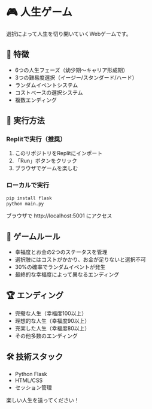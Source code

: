 
# 🎮 人生ゲーム

選択によって人生を切り開いていくWebゲームです。

## 🌟 特徴
- 6つの人生フェーズ（幼少期〜キャリア形成期）
- 3つの難易度選択（イージー/スタンダード/ハード）
- ランダムイベントシステム
- コストベースの選択システム
- 複数エンディング

## 🚀 実行方法

### Replitで実行（推奨）
1. このリポジトリをReplitにインポート
2. 「Run」ボタンをクリック
3. ブラウザでゲームを楽しむ

### ローカルで実行
```bash
pip install flask
python main.py
```
ブラウザで http://localhost:5001 にアクセス

## 🎯 ゲームルール
- 幸福度とお金の2つのステータスを管理
- 選択肢にはコストがかかり、お金が足りないと選択不可
- 30%の確率でランダムイベントが発生
- 最終的な幸福度によって異なるエンディング

## 🏆 エンディング
- 完璧な人生（幸福度100以上）
- 理想的な人生（幸福度90以上）
- 充実した人生（幸福度80以上）
- その他多数のエンディング

## 🛠️ 技術スタック
- Python Flask
- HTML/CSS
- セッション管理

楽しい人生を送ってください！
